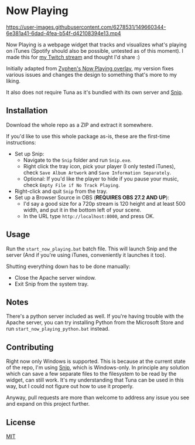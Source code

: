 # Now Playing

https://user-images.githubusercontent.com/6278531/149660344-6e381a41-6dad-4fea-b54f-d42108394e13.mp4

Now Playing is a webpage widget that tracks and visualizes what's playing on iTunes (Spotify should also be possible, untested as of this moment).
I made this for [my Twitch stream](https://twitch.tv/furiousgallus) and thought I'd share :)

Initially adapted from [Zyphen's Now Playing overlay](https://obsproject.com/forum/resources/zyphens-now-playing-overlay.1026/), my version fixes various issues and changes the design to something that's more to my liking.

It also does not require Tuna as it's bundled with its own server and [Snip](https://github.com/dlrudie/Snip).

## Installation

Download the whole repo as a ZIP and extract it somewhere.

If you'd like to use this whole package as-is, these are the first-time instructions:
* Set up Snip: 
    * Navigate to the `Snip` folder and run `Snip.exe`.
    * Right click the tray icon, pick your player (I only tested iTunes), check `Save Album Artwork` and `Save Information Separately`.
    * Optional: If you'd like the player to hide if you pause your music, check `Empty File if No Track Playing`.
* Right-click and quit `Snip` from the tray.
* Set up a Browser Source in OBS (**REQUIRES OBS 27.2 AND UP**): 
    * I'd say a good size for a 720p stream is 120 height and at least 500 width, and put it in the bottom left of your scene. 
    * In the URL type `http://localhost:8000`, and press OK.

## Usage

Run the `start_now_playing.bat` batch file.
This will launch Snip and the server (And if you're using iTunes, conveniently it launches it too). 

Shutting everything down has to be done manually:
* Close the Apache server window.
* Exit Snip from the system tray.

## Notes

There's a python server included as well. If you're having trouble with the Apache server, you can try installing Python from the Microsoft Store and run `start_now_playing_python.bat` instead.

## Contributing

Right now only Windows is supported. 
This is because at the current state of the repo, I'm using [Snip](https://github.com/dlrudie/Snip), which is Windows-only.
In principle any solution which can save a few separate files to the filesystem to be read by the widget, can still work.
It's my understanding that Tuna can be used in this way, but I could not figure out how to use it properly.

Anyway, pull requests are more than welcome to address any issue you see and expand on this project further.

## License
[MIT](https://choosealicense.com/licenses/mit/)
